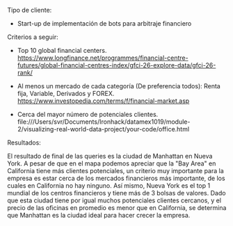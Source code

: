 Tipo de cliente:

-   Start-up de implementación de bots para arbitraje financiero

Criterios a seguir:

-   Top 10 global financial centers.
    https://www.longfinance.net/programmes/financial-centre-futures/global-financial-centres-index/gfci-26-explore-data/gfci-26-rank/

-   Al menos un mercado de cada categoría (De preferencia todos): Renta
    fija, Variable, Derivados y FOREX.
    https://www.investopedia.com/terms/f/financial-market.asp

-   Cerca del mayor número de potenciales clientes.
    file:///Users/svr/Documents/Ironhack/datamex1019/module-2/visualizing-real-world-data-project/your-code/office.html

Resultados:

El resultado de final de las queries es la ciudad de Manhattan en Nueva
York. A pesar de que en el mapa podemos apreciar que la "Bay Area" en
California tiene más clientes potenciales, un criterio muy importante
para la empresa es estar cerca de los mercados financieros más
importante, de los cuales en California no hay ninguno. Así mismo, Nueva
York es el top 1 mundial de los centros financieros y tiene más de 3
bolsas de valores. Dado que esta ciudad tiene por igual muchos
potenciales clientes cercanos, y el precio de las oficinas en promedio
es menor que en California, se determina que Manhattan es la ciudad
ideal para hacer crecer la empresa.
